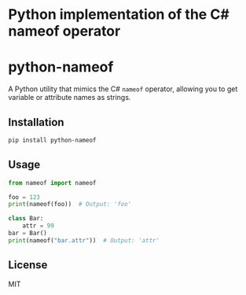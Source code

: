 # Python implementation of the C# nameof operator

python-nameof
=============

A Python utility that mimics the C# `nameof` operator, allowing you to get variable or attribute names as strings.

## Installation

```bash
pip install python-nameof
```

## Usage

```python
from nameof import nameof

foo = 123
print(nameof(foo))  # Output: 'foo'

class Bar:
    attr = 99
bar = Bar()
print(nameof("bar.attr"))  # Output: 'attr'
```

## License

MIT
